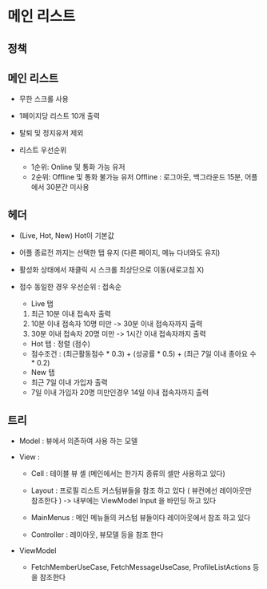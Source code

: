 #  메인 리스트


## 정책

## 메인 리스트
- 무한 스크롤 사용
- 1페이지당 리스트 10개 출력
- 탈퇴 및 정지유저 제외

- 리스트 우선순위
    - 1순위: Online 및 통화 가능 유저
    - 2순위: Offline 및 통화 불가능 유저
        Offline : 로그아웃, 백그라운드 15분, 어플에서 30분간 미사용

## 헤더 
- (Live, Hot, New) Hot이 기본값
- 어플 종료전 까지는 선택한 탭 유지 (다른 페이지, 메뉴 다녀와도 유지)
- 활성화 상태에서 재클릭 시 스크롤 최상단으로 이동(새로고침 X)
- 점수 동일한 경우 우선순위 : 접속순
    * Live 탭
    1. 최근 10분 이내 접속자 출력
    2. 10분 이내 접속자 10명 미만 -> 30분 이내 접속자까지 출력
    3. 30분 이내 접속자 20명 미만 -> 1시간 이내 접속자까지 출력
    
    * Hot 탭 : 정렬 (점수)
    - 점수조건 : (최근활동점수 * 0.3) + (성공률 * 0.5) + (최근 7일 이내 종아요 수 * 0.2)
    
    * New 탭
    - 최근 7일 이내 가입자 출력
    - 7일 이내 가입자 20명 미만인경우 14일 이내 접속자까지 출력




## 트리

- Model :  뷰에서 의존하여 사용 하는 모델  
 
- View : 
    - Cell : 테이블 뷰 셀 (메인에서는 한가지 종류의 셀만 사용하고 있다)
        
    - Layout : 프로필 리스트 커스텀뷰들을 참조 하고 있다 ( 뷰컨에선 레이아웃만 참조한다 )
               -> 내부에는 ViewModel Input 을 바인딩 하고 있다   
    
    - MainMenus :  메인 메뉴들의 커스텀 뷰들이다 레이아웃에서 참조 하고 있다  
     
    - Controller : 레이아웃, 뷰모델 등을 참조 한다 
     
- ViewModel
   - FetchMemberUseCase, FetchMessageUseCase, ProfileListActions 등을 참조한다
   
    
